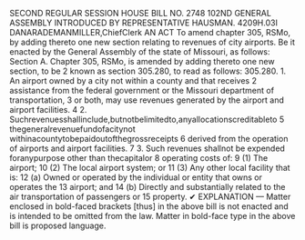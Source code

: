 SECOND REGULAR SESSION
HOUSE BILL NO. 2748
102ND GENERAL ASSEMBLY
INTRODUCED BY REPRESENTATIVE HAUSMAN.
4209H.03I DANARADEMANMILLER,ChiefClerk
AN ACT
To amend chapter 305, RSMo, by adding thereto one new section relating to revenues of city
airports.
Be it enacted by the General Assembly of the state of Missouri, as follows:
Section A. Chapter 305, RSMo, is amended by adding thereto one new section, to be
2 known as section 305.280, to read as follows:
305.280. 1. An airport owned by a city not within a county and that receives
2 assistance from the federal government or the Missouri department of transportation,
3 or both, may use revenues generated by the airport and airport facilities.
4 2. Suchrevenuesshallinclude,butnotbelimitedto,anyallocationscreditableto
5 thegeneralrevenuefundofacitynot withinacountytobepaidoutofthegrossreceipts
6 derived from the operation of airports and airport facilities.
7 3. Such revenues shallnot be expended foranypurpose other than thecapitalor
8 operating costs of:
9 (1) The airport;
10 (2) The local airport system; or
11 (3) Any other local facility that is:
12 (a) Owned or operated by the individual or entity that owns or operates the
13 airport; and
14 (b) Directly and substantially related to the air transportation of passengers or
15 property.
✔
EXPLANATION — Matter enclosed in bold-faced brackets [thus] in the above bill is not enacted and is
intended to be omitted from the law. Matter in bold-face type in the above bill is proposed language.